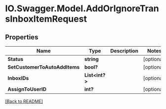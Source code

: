 # IO.Swagger.Model.AddOrIgnoreTransInboxItemRequest
## Properties

Name | Type | Description | Notes
------------ | ------------- | ------------- | -------------
**Status** | **string** |  | [optional] 
**SetCustomerToAutoAddItems** | **bool?** |  | [optional] 
**InboxIDs** | **List&lt;int?&gt;** |  | [optional] 
**AssignToUserID** | **int?** |  | [optional] 

 [[Back to README]](../README.md)

